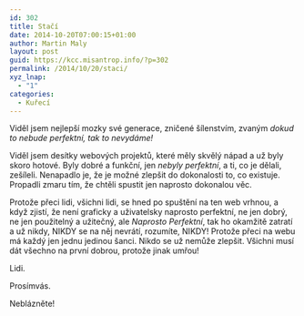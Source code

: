 ```yaml
---
id: 302
title: Stačí
date: 2014-10-20T07:00:15+01:00
author: Martin Maly
layout: post
guid: https://kcc.misantrop.info/?p=302
permalink: /2014/10/20/staci/
xyz_lnap:
  - "1"
categories:
  - Kuřecí
---
```

Viděl jsem nejlepší mozky své generace, zničené šílenstvím, zvaným _dokud to nebude perfektní, tak to nevydáme!_

Viděl jsem desítky webových projektů, které měly skvělý nápad a už byly skoro hotové. Byly dobré a funkční, jen _nebyly perfektní_, a ti, co je dělali, zešíleli. Nenapadlo je, že je možné zlepšit do dokonalosti to, co existuje. Propadli zmaru tím, že chtěli spustit jen naprosto dokonalou věc.

Protože přeci lidi, všichni lidi, se hned po spuštění na ten web vrhnou, a když zjistí, že není graficky a uživatelsky naprosto perfektní, ne jen dobrý, ne jen použitelný a užitečný, ale _Naprosto Perfektní_, tak ho okamžitě zatratí a už nikdy, NIKDY se na něj nevrátí, rozumíte, NIKDY! Protože přeci na webu má každý jen jednu jedinou šanci. Nikdo se už nemůže zlepšit. Všichni musí dát všechno na první dobrou, protože jinak umřou!

Lidi.

Prosímvás.

Neblázněte!
